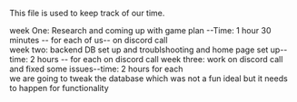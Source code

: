 This file is used to keep track of our time.

week One: Research and coming up with game plan --Time: 1 hour 30 minutes -- for each of us-- on discord call </br>
week two: backend DB set up and troublshooting and home page set up--time: 2 hours -- for each on discord call
week three: work on discord call and fixed some issues--time: 2 hours for each </br>
we are going to tweak the database which was not a fun ideal but it needs to happen for functionality
